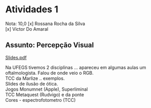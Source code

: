 # Atividades 1

Nota: 10,0
[x] Rossana Rocha da Silva  
[x] Victor Do Amaral  

## Assunto: Percepção Visual

[Slides.pdf](Slides.pdf)  

Na UFEGS tivemos 2 disciplinas ... apareceu em algumas aulas um oftalmologista. Falou de onde veio o RGB.  
TCC da Marlize .. exemplos.  
Slides de ilusão de ótica.  
Jogos Monumnet (Apple), Superliminal  
TCC Metaquest (Rudvigo) e da ponte  
Cores - espectrofotometro (TCC)  

